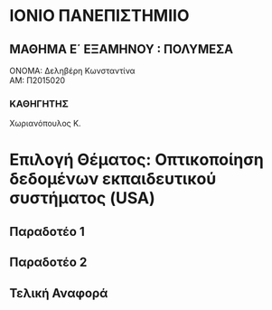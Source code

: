 
# ΙΟΝΙΟ ΠΑΝΕΠΙΣΤΗΜΙΙΟ
## ΜΑΘΗΜΑ Ε΄ ΕΞΑΜΗΝΟΥ : ΠΟΛΥΜΕΣΑ
ΟΝΟΜΑ: Δεληβέρη Κωνσταντίνα <br>
ΑΜ: Π2015020

 ### ΚΑΘΗΓΗΤΗΣ
Χωριανόπουλος Κ.

# Επιλογή Θέματος: Οπτικοποίηση δεδομένων εκπαιδευτικού συστήματος (USA)

## Παραδοτέο 1

## Παραδοτέο 2

## Τελική Αναφορά
